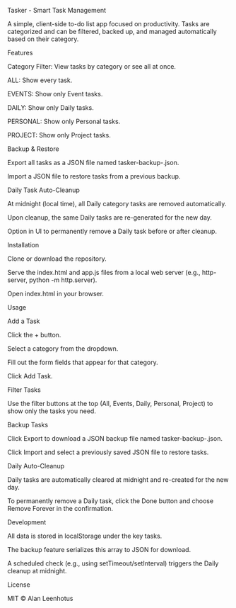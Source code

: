 Tasker - Smart Task Management

A simple, client-side to-do list app focused on productivity. Tasks are categorized and can be filtered, backed up, and managed automatically based on their category.

Features

Category Filter: View tasks by category or see all at once.

ALL: Show every task.

EVENTS: Show only Event tasks.

DAILY: Show only Daily tasks.

PERSONAL: Show only Personal tasks.

PROJECT: Show only Project tasks.

Backup & Restore

Export all tasks as a JSON file named tasker-backup-<YYYY-MM-DD>.json.

Import a JSON file to restore tasks from a previous backup.

Daily Task Auto-Cleanup

At midnight (local time), all Daily category tasks are removed automatically.

Upon cleanup, the same Daily tasks are re-generated for the new day.

Option in UI to permanently remove a Daily task before or after cleanup.

Installation

Clone or download the repository.

Serve the index.html and app.js files from a local web server (e.g., http-server, python -m http.server).

Open index.html in your browser.

Usage

Add a Task

Click the + button.

Select a category from the dropdown.

Fill out the form fields that appear for that category.

Click Add Task.

Filter Tasks

Use the filter buttons at the top (All, Events, Daily, Personal, Project) to show only the tasks you need.

Backup Tasks

Click Export to download a JSON backup file named tasker-backup-<date>.json.

Click Import and select a previously saved JSON file to restore tasks.

Daily Auto-Cleanup

Daily tasks are automatically cleared at midnight and re-created for the new day.

To permanently remove a Daily task, click the Done button and choose Remove Forever in the confirmation.

Development

All data is stored in localStorage under the key tasks.

The backup feature serializes this array to JSON for download.

A scheduled check (e.g., using setTimeout/setInterval) triggers the Daily cleanup at midnight.

License

MIT © Alan Leenhotus

